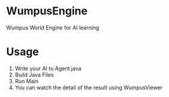 # WumpusEngine
Wumpus World Engine for AI learning

# Usage
1. Write your AI to Agent.java
1. Build Java Files
1. Run Main
1. You can watch the detail of the result using WumpusViewer
